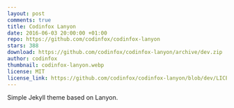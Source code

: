 ```yaml
---
layout: post
comments: true
title: Codinfox Lanyon
date: 2016-06-03 20:00:00 +01:00
repo: https://github.com/codinfox/codinfox-lanyon
stars: 388
download: https://github.com/codinfox/codinfox-lanyon/archive/dev.zip
author: codinfox
thumbnail: codinfox-lanyon.webp
license: MIT
license_link: https://github.com/codinfox/codinfox-lanyon/blob/dev/LICENSE.md
---
```


Simple Jekyll theme based on Lanyon.
